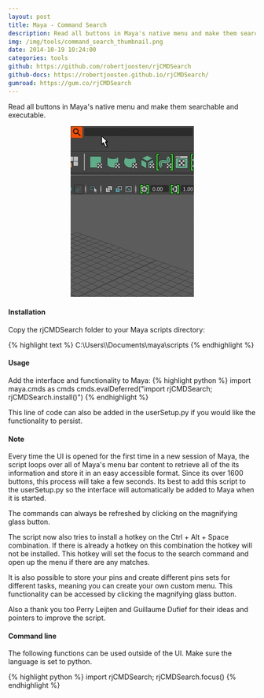 ```yaml
---
layout: post
title: Maya - Command Search
description: Read all buttons in Maya's native menu and make them searchable and executable.
img: /img/tools/command_search_thumbnail.png
date: 2014-10-19 10:24:00
categories: tools
github: https://github.com/robertjoosten/rjCMDSearch
github-docs: https://robertjoosten.github.io/rjCMDSearch/
gumroad: https://gum.co/rjCMDSearch
---
```

<p class="justify">Read all buttons in Maya's native menu and make them searchable and executable.</p>

<p align="center"><img src="/img/tools/command_search_demo.gif"/></p>

<h4>Installation</h4> 
<p class="justify">Copy the rjCMDSearch folder to your Maya scripts directory: </p>
{% highlight text %}
C:\Users\<USER>\Documents\maya\scripts
{% endhighlight %}

<h4>Usage</h4> 
Add the interface and functionality to Maya:
{% highlight python %}
import maya.cmds as cmds 
cmds.evalDeferred("import rjCMDSearch; rjCMDSearch.install()")
{% endhighlight %}
<p class="justify">This line of code can also be added in the userSetup.py if you would like the functionality to persist. </p>

<h4>Note</h4>
<p class="justify">Every time the UI is opened for the first time in a new session of Maya, the script loops over all of Maya's menu bar content to retrieve all of the its information and store it in an easy accessible format. Since its over 1600 buttons, this process will take a few seconds. Its best to add this script to the userSetup.py so the interface will automatically be added to Maya when it is started.</p>

<p class="justify">The commands can always be refreshed by clicking on the magnifying glass button.</p>

<p class="justify">The script now also tries to install a hotkey on the Ctrl + Alt + Space combination. If there is already a hotkey on this combination the hotkey will not be installed. This hotkey will set the focus to the search command and open up the menu if there are any matches.</p>

<p class="justify">It is also possible to store your pins and create different pins sets for different tasks, meaning you can create your own custom menu. This functionality can be accessed by clicking the magnifying glass button.</p>

<p class="justify">Also a thank you too Perry Leijten and Guillaume Dufief for their ideas and pointers to improve the script.</p>

<h4>Command line</h4>
<p class="justify">The following functions can be used outside of the UI. Make sure the language is set to python.</p>
{% highlight python %}
import rjCMDSearch; rjCMDSearch.focus()
{% endhighlight %}